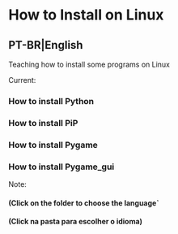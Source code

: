 # How to Install on Linux
## PT-BR|English
Teaching how to install some programs on Linux

Current:

### How to install Python

### How to install PiP

### How to install Pygame

### How to install Pygame_gui

Note:

#### (Click on the folder to choose the language`

#### (Click na pasta para escolher o idioma)
